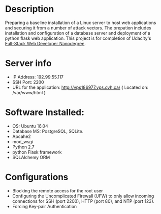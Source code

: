 # Description
Preparing a baseline installation of a Linux server to host web applications and securing it from a number of attack vectors.
The prepation includes installation and configuration of a database server and deployment of a python flask web application.
This project is for completion of Udacity's [Full-Stack Web Developer Nanodegree](https://www.udacity.com/course/full-stack-web-developer-nanodegree--nd004).

# Server info
- IP Address: 192.99.55.117
- SSH Port: 2200
- URL for the application: http://vps186977.vps.ovh.ca/ ( Located on: /var/www/html )

# Software Installed: 
- OS: Ubuntu 16.04
- Database MS: PostgreSQL, SQLite. 
- Apcahe2 
- mod_wsgi 
- Python 2.7 
- python Flask framework
- SQLAlchemy ORM

 # Configurations 
 - Blocking the remote access for the root user
 - Configuring the Uncomplicated Firewall (UFW) to only allow incoming connections for SSH (port 2200), HTTP (port 80), and NTP (port 123).
 - Forcing Key-pair Authentication
 
 
 

